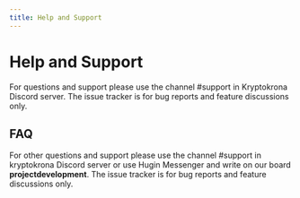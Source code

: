 ```yaml
---
title: Help and Support
---
```


# Help and Support

For questions and support please use the channel #support in Kryptokrona Discord server. 
The issue tracker is for bug reports and feature discussions only.

## FAQ

For other questions and support please use the channel #support in kryptokrona Discord server or use Hugin Messenger and write on
our board **projectdevelopment**. The issue tracker is for bug reports and feature discussions only.